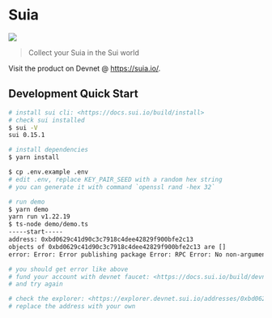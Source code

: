 # Suia

![](https://suia.io/images/logo.041cb08a7cb597d5be0092d97bc0e2b8.png)

> Collect your Suia in the Sui world

Visit the product on Devnet @ <https://suia.io/>.

## Development Quick Start

```bash
# install sui cli: <https://docs.sui.io/build/install>
# check sui installed
$ sui -V
sui 0.15.1

# install dependencies
$ yarn install

$ cp .env.example .env
# edit .env, replace KEY_PAIR_SEED with a random hex string
# you can generate it with command `openssl rand -hex 32`

# run demo
$ yarn demo
yarn run v1.22.19
$ ts-node demo/demo.ts
-----start-----
address: 0xbd0629c41d90c3c7918c4dee42829f900bfe2c13
objects of 0xbd0629c41d90c3c7918c4dee42829f900bfe2c13 are []
error: Error: Error publishing package Error: RPC Error: No non-argument gas objects found with value >= budget 10000

# you should get error like above
# fund your account with devnet faucet: <https://docs.sui.io/build/devnet#request-gas-tokens>
# and try again

# check the explorer: <https://explorer.devnet.sui.io/addresses/0xbd0629c41d90c3c7918c4dee42829f900bfe2c13>
# replace the address with your own
```
